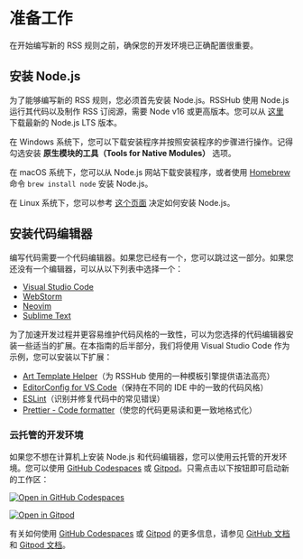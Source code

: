 # 准备工作

在开始编写新的 RSS 规则之前，确保您的开发环境已正确配置很重要。

## 安装 Node.js

为了能够编写新的 RSS 规则，您必须首先安装 Node.js。RSSHub 使用 Node.js 运行其代码以及制作 RSS 订阅源，需要 Node v16 或更高版本。您可以从 [这里](https://nodejs.org/en/download) 下载最新的 Node.js LTS 版本。

在 Windows 系统下，您可以下载安装程序并按照安装程序的步骤进行操作。记得勾选安装 **原生模块的工具（Tools for Native Modules）** 选项。

在 macOS 系统下，您可以从 Node.js 网站下载安装程序，或者使用 [Homebrew](https://brew.sh) 命令 `brew install node` 安装 Node.js。

在 Linux 系统下，您可以参考 [这个页面](https://nodejs.org/en/download/package-manager) 决定如何安装 Node.js。

## 安装代码编辑器

编写代码需要一个代码编辑器。如果您已经有一个，您可以跳过这一部分。如果您还没有一个编辑器，可以从以下列表中选择一个：

-   [Visual Studio Code](https://code.visualstudio.com)
-   [WebStorm](https://www.jetbrains.com/webstorm)
-   [Neovim](https://neovim.io)
-   [Sublime Text](https://www.sublimetext.com)

为了加速开发过程并更容易维护代码风格的一致性，可以为您选择的代码编辑器安装一些适当的扩展。在本指南的后半部分，我们将使用 Visual Studio Code 作为示例，您可以安装以下扩展：

-   [Art Template Helper](https://marketplace.visualstudio.com/items?itemName=ZihanLi.at-helper)（为 RSSHub 使用的一种模板引擎提供语法高亮）
-   [EditorConfig for VS Code](https://marketplace.visualstudio.com/items?itemName=EditorConfig.EditorConfig)（保持在不同的 IDE 中的一致的代码风格）
-   [ESLint](https://marketplace.visualstudio.com/items?itemName=dbaeumer.vscode-eslint)（识别并修复代码中的常见错误）
-   [Prettier - Code formatter](https://marketplace.visualstudio.com/items?itemName=esbenp.prettier-vscode)（使您的代码更易读和更一致地格式化）

### 云托管的开发环境

如果您不想在计算机上安装 Node.js 和代码编辑器，您可以使用云托管的开发环境。您可以使用 [GitHub Codespaces](https://codespace.new) 或 [Gitpod](https://www.gitpod.io)。只需点击以下按钮即可启动新的工作区：

[![Open in GitHub Codespaces](https://github.com/codespaces/badge.svg)](https://codespaces.new/DIYgod/RSSHub?quickstart=1)

[![Open in Gitpod](https://gitpod.io/button/open-in-gitpod.svg)](https://gitpod.io/#https://github.com/DIYgod/RSSHub)

有关如何使用 [GitHub Codespaces](https://codespace.new) 或 [Gitpod](https://www.gitpod.io) 的更多信息，请参见 [GitHub 文档](https://docs.github.com/codespaces) 和 [Gitpod 文档](https://www.gitpod.io/docs)。
